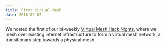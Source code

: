 ```yaml
---
title: First Virtual Mesh
date: 2016-09-07
---
```


We hosted the first of our bi-weekly [Virtual Mesh Hack Nights](#virtualmesh:tomesh.net), where we mesh over existing internet infrastructure to form a virtual mesh network, a transitionary step towards a physical mesh.

